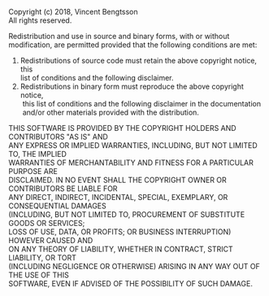 Copyright (c) 2018, Vincent Bengtsson<br/>
All rights reserved.

Redistribution and use in source and binary forms, with or without<br/>
modification, are permitted provided that the following conditions are met:

1. Redistributions of source code must retain the above copyright notice, this<br/>
  list of conditions and the following disclaimer.<br/>
2. Redistributions in binary form must reproduce the above copyright notice,<br/>
  this list of conditions and the following disclaimer in the documentation<br/>
  and/or other materials provided with the distribution.
   
THIS SOFTWARE IS PROVIDED BY THE COPYRIGHT HOLDERS AND CONTRIBUTORS "AS IS" AND<br/>
ANY EXPRESS OR IMPLIED WARRANTIES, INCLUDING, BUT NOT LIMITED TO, THE IMPLIED<br/>
WARRANTIES OF MERCHANTABILITY AND FITNESS FOR A PARTICULAR PURPOSE ARE<br/>
DISCLAIMED. IN NO EVENT SHALL THE COPYRIGHT OWNER OR CONTRIBUTORS BE LIABLE FOR<br/>
ANY DIRECT, INDIRECT, INCIDENTAL, SPECIAL, EXEMPLARY, OR CONSEQUENTIAL DAMAGES<br/>
(INCLUDING, BUT NOT LIMITED TO, PROCUREMENT OF SUBSTITUTE GOODS OR SERVICES;<br/>
LOSS OF USE, DATA, OR PROFITS; OR BUSINESS INTERRUPTION) HOWEVER CAUSED AND<br/>
ON ANY THEORY OF LIABILITY, WHETHER IN CONTRACT, STRICT LIABILITY, OR TORT<br/>
(INCLUDING NEGLIGENCE OR OTHERWISE) ARISING IN ANY WAY OUT OF THE USE OF THIS<br/>
SOFTWARE, EVEN IF ADVISED OF THE POSSIBILITY OF SUCH DAMAGE.
